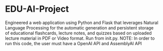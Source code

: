 # EDU-AI-Project
Engineered a web application using Python and Flask that leverages Natural Language Processing for the automatic generation and persistent storage of educational flashcards, lecture notes, and quizzes based on uploaded lecture material in PDF or Video format. Run from init.py. NOTE: In order to run this code, the user must have a OpenAI API and AssemblyAI API
